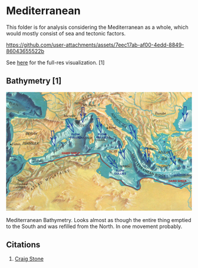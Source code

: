 # Mediterranean

This folder is for analysis considering the Mediterranean as a whole, which would mostly consist of sea and tectonic factors.

https://github.com/user-attachments/assets/7eec17ab-af00-4edd-8849-86043655522b

See [here](https://github.com/sovrynn/ecdo/tree/master/6-LITERATURE-MEDIA/nobulart/ecdo-visualizations) for the full-res visualization. [1]

## Bathymetry [1]

![x](img/med-bathymetry.jpg "med")

Mediterranean Bathymetry. Looks almost as though the entire thing emptied to the South and was refilled from the North.  In one movement probably.

## Citations

1. [Craig Stone](https://nobulart.com)

